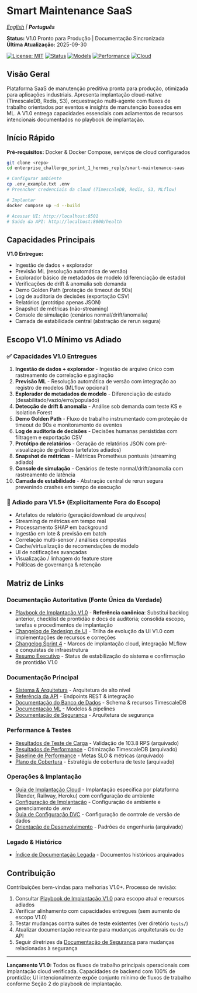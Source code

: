 # Smart Maintenance SaaS

*[English](README.md) | **Português***

**Status:** V1.0 Pronto para Produção | Documentação Sincronizada  
**Última Atualização:** 2025-09-30

[![License: MIT](https://img.shields.io/badge/License-MIT-green.svg)](./LICENSE)
[![Status](https://img.shields.io/badge/Status-V1.0%20Pronto-brightgreen)](.)
[![Models](https://img.shields.io/badge/MLflow-17%2B%20Modelos-blue)](.)
[![Performance](https://img.shields.io/badge/API%20Response-<2s-purple)](.)
[![Cloud](https://img.shields.io/badge/Cloud-Pronto-orange)](.)

## Visão Geral

Plataforma SaaS de manutenção preditiva pronta para produção, otimizada para aplicações industriais. Apresenta implantação cloud-native (TimescaleDB, Redis, S3), orquestração multi-agente com fluxos de trabalho orientados por eventos e insights de manutenção baseados em ML. A V1.0 entrega capacidades essenciais com adiamentos de recursos intencionais documentados no playbook de implantação.

## Início Rápido

**Pré-requisitos:** Docker & Docker Compose, serviços de cloud configurados

```bash
git clone <repo>
cd enterprise_challenge_sprint_1_hermes_reply/smart-maintenance-saas

# Configurar ambiente
cp .env_example.txt .env
# Preencher credenciais da cloud (TimescaleDB, Redis, S3, MLflow)

# Implantar
docker compose up -d --build

# Acessar UI: http://localhost:8501
# Saúde da API: http://localhost:8000/health
```

## Capacidades Principais

**V1.0 Entregue:**
- Ingestão de dados + explorador  
- Previsão ML (resolução automática de versão)
- Explorador básico de metadados de modelo (diferenciação de estado)
- Verificações de drift & anomalia sob demanda
- Demo Golden Path (proteção de timeout de 90s)
- Log de auditoria de decisões (exportação CSV)
- Relatórios (protótipo apenas JSON)
- Snapshot de métricas (não-streaming)
- Console de simulação (cenários normal/drift/anomalia)
- Camada de estabilidade central (abstração de rerun segura)

## Escopo V1.0 Mínimo vs Adiado

### ✅ Capacidades V1.0 Entregues
1. **Ingestão de dados + explorador** - Ingestão de arquivo único com rastreamento de correlação e paginação
2. **Previsão ML** - Resolução automática de versão com integração ao registro de modelos (MLflow opcional)
3. **Explorador de metadados de modelo** - Diferenciação de estado (desabilitado/vazio/erro/populado)
4. **Detecção de drift & anomalia** - Análise sob demanda com teste KS e Isolation Forest
5. **Demo Golden Path** - Fluxo de trabalho instrumentado com proteção de timeout de 90s e monitoramento de eventos
6. **Log de auditoria de decisões** - Decisões humanas persistidas com filtragem e exportação CSV
7. **Protótipo de relatórios** - Geração de relatórios JSON com pré-visualização de gráficos (artefatos adiados)
8. **Snapshot de métricas** - Métricas Prometheus pontuais (streaming adiado)
9. **Console de simulação** - Cenários de teste normal/drift/anomalia com rastreamento de latência
10. **Camada de estabilidade** - Abstração central de rerun segura prevenindo crashes em tempo de execução

### 🚫 Adiado para V1.5+ (Explicitamente Fora do Escopo)
- Artefatos de relatório (geração/download de arquivos)
- Streaming de métricas em tempo real  
- Processamento SHAP em background
- Ingestão em lote & previsão em batch
- Correlação multi-sensor / análises compostas
- Cache/virtualização de recomendações de modelo
- UI de notificações avançadas
- Visualização / linhagem do feature store
- Políticas de governança & retenção

## Matriz de Links

### Documentação Autoritativa (Fonte Única da Verdade)
- [Playbook de Implantação V1.0](smart-maintenance-saas/docs/v1_release_must_do.md) - **Referência canônica**: Substitui backlog anterior, checklist de prontidão e docs de auditoria; consolida escopo, tarefas e procedimentos de implantação
- [Changelog de Redesign de UI](smart-maintenance-saas/docs/ui_redesign_changelog.md) - Trilha de evolução da UI V1.0 com implementações de recursos e correções
- [Changelog Sprint 4](smart-maintenance-saas/docs/legacy/sprint_4_changelog.md) - Marcos de implantação cloud, integração MLflow e conquistas de infraestrutura
- [Resumo Executivo](smart-maintenance-saas/docs/EXECUTIVE_SUMMARY.md) - Status de estabilização do sistema e confirmação de prontidão V1.0

### Documentação Principal
- [Sistema & Arquitetura](smart-maintenance-saas/docs/SYSTEM_AND_ARCHITECTURE.md) - Arquitetura de alto nível
- [Referência da API](smart-maintenance-saas/docs/api.md) - Endpoints REST & integração
- [Documentação do Banco de Dados](smart-maintenance-saas/docs/db/README.md) - Schema & recursos TimescaleDB
- [Documentação ML](smart-maintenance-saas/docs/ml/README.md) - Modelos & pipelines
- [Documentação de Segurança](smart-maintenance-saas/docs/SECURITY.md) - Arquitetura de segurança

### Performance & Testes  
- [Resultados de Teste de Carga](smart-maintenance-saas/docs/legacy/DAY_17_LOAD_TEST_REPORT.md) - Validação de 103.8 RPS (arquivado)
- [Resultados de Performance](smart-maintenance-saas/docs/legacy/DAY_18_PERFORMANCE_RESULTS.md) - Otimização TimescaleDB (arquivado)
- [Baseline de Performance](smart-maintenance-saas/docs/legacy/PERFORMANCE_BASELINE.md) - Metas SLO & métricas (arquivado)
- [Plano de Cobertura](smart-maintenance-saas/docs/legacy/COVERAGE_IMPROVEMENT_PLAN.md) - Estratégia de cobertura de teste (arquivado)

### Operações & Implantação
- [Guia de Implantação Cloud](smart-maintenance-saas/docs/CLOUD_DEPLOYMENT_GUIDE.md) - Implantação específica por plataforma (Render, Railway, Heroku) com configuração de ambiente
- [Configuração de Implantação](smart-maintenance-saas/docs/DEPLOYMENT_SETUP.md) - Configuração de ambiente e gerenciamento de .env
- [Guia de Configuração DVC](smart-maintenance-saas/docs/DVC_SETUP_GUIDE.md) - Configuração de controle de versão de dados
- [Orientação de Desenvolvimento](smart-maintenance-saas/docs/legacy/DEVELOPMENT_ORIENTATION.md) - Padrões de engenharia (arquivado)

### Legado & Histórico
- [Índice de Documentação Legada](smart-maintenance-saas/docs/legacy/INDEX.md) - Documentos históricos arquivados

## Contribuição

Contribuições bem-vindas para melhorias V1.0+. Processo de revisão:

1. Consultar [Playbook de Implantação V1.0](smart-maintenance-saas/docs/v1_release_must_do.md) para escopo atual e recursos adiados
2. Verificar alinhamento com capacidades entregues (sem aumento de escopo V1.0)
3. Testar mudanças contra suítes de teste existentes (ver diretório `tests/`)
4. Atualizar documentação relevante para mudanças arquiteturais ou de API
5. Seguir diretrizes da [Documentação de Segurança](smart-maintenance-saas/docs/SECURITY.md) para mudanças relacionadas à segurança

---

**Lançamento V1.0:** Todos os fluxos de trabalho principais operacionais com implantação cloud verificada. Capacidades de backend com 100% de prontidão; UI intencionalmente expõe conjunto mínimo de fluxos de trabalho conforme Seção 2 do playbook de implantação.